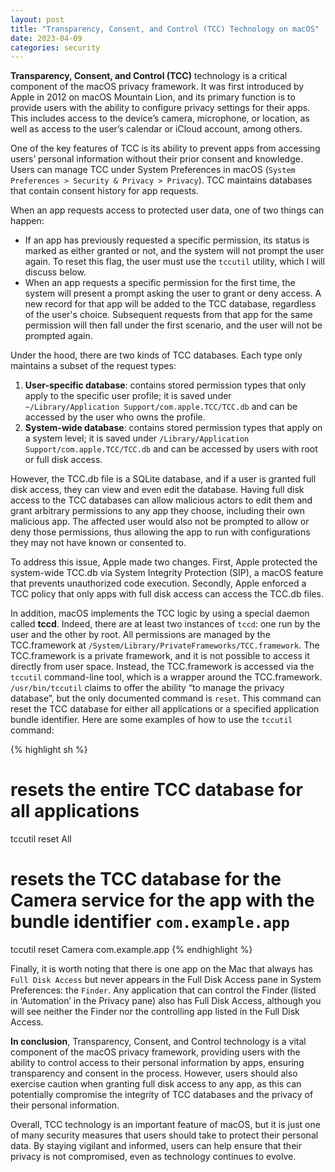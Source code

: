 ```yaml
---
layout: post
title: "Transparency, Consent, and Control (TCC) Technology on macOS"
date: 2023-04-09
categories: security
---
```


**Transparency, Consent, and Control (TCC)** technology is a critical component of the macOS privacy framework. It was first introduced by Apple in 2012 on macOS Mountain Lion, and its primary function is to provide users with the ability to configure privacy settings for their apps. This includes access to the device’s camera, microphone, or location, as well as access to the user’s calendar or iCloud account, among others.

One of the key features of TCC is its ability to prevent apps from accessing users’ personal information without their prior consent and knowledge. Users can manage TCC under System Preferences in macOS (`System Preferences > Security & Privacy > Privacy`). TCC maintains databases that contain consent history for app requests.

When an app requests access to protected user data, one of two things can happen:

- If an app has previously requested a specific permission, its status is marked as either granted or not, and the system will not prompt the user again. To reset this flag, the user must use the `tccutil` utility, which I will discuss below.
- When an app requests a specific permission for the first time, the system will present a prompt asking the user to grant or deny access. A new record for that app will be added to the TCC database, regardless of the user's choice. Subsequent requests from that app for the same permission will then fall under the first scenario, and the user will not be prompted again.

Under the hood, there are two kinds of TCC databases. Each type only maintains a subset of the request types:

1. **User-specific database**: contains stored permission types that only apply to the specific user profile; it is saved under `~/Library/Application Support/com.apple.TCC/TCC.db` and can be accessed by the user who owns the profile.
2. **System-wide database**: contains stored permission types that apply on a system level; it is saved under `/Library/Application Support/com.apple.TCC/TCC.db` and can be accessed by users with root or full disk access.

However, the TCC.db file is a SQLite database, and if a user is granted full disk access, they can view and even edit the database. Having full disk access to the TCC databases can allow malicious actors to edit them and grant arbitrary permissions to any app they choose, including their own malicious app. The affected user would also not be prompted to allow or deny those permissions, thus allowing the app to run with configurations they may not have known or consented to.

To address this issue, Apple made two changes. First, Apple protected the system-wide TCC.db via System Integrity Protection (SIP), a macOS feature that prevents unauthorized code execution. Secondly, Apple enforced a TCC policy that only apps with full disk access can access the TCC.db files.

In addition, macOS implements the TCC logic by using a special daemon called **tccd**. Indeed, there are at least two instances of `tccd`: one run by the user and the other by root. All permissions are managed by the TCC.framework at `/System/Library/PrivateFrameworks/TCC.framework`. The TCC.framework is a private framework, and it is not possible to access it directly from user space. Instead, the TCC.framework is accessed via the `tccutil` command-line tool, which is a wrapper around the TCC.framework. `/usr/bin/tccutil` claims to offer the ability “to manage the privacy database”, but the only documented command is `reset`. This command can reset the TCC database for either all applications or a specified application bundle identifier. Here are some examples of how to use the `tccutil` command:

{% highlight sh %}
# resets the entire TCC database for all applications
tccutil reset All

# resets the TCC database for the Camera service for the app with the bundle identifier `com.example.app`
tccutil reset Camera com.example.app
{% endhighlight %}

Finally, it is worth noting that there is one app on the Mac that always has `Full Disk Access` but never appears in the Full Disk Access pane in System Preferences: the `Finder`. Any application that can control the Finder (listed in ‘Automation’ in the Privacy pane) also has Full Disk Access, although you will see neither the Finder nor the controlling app listed in the Full Disk Access.

**In conclusion**, Transparency, Consent, and Control technology is a vital component of the macOS privacy framework, providing users with the ability to control access to their personal information by apps, ensuring transparency and consent in the process. However, users should also exercise caution when granting full disk access to any app, as this can potentially compromise the integrity of TCC databases and the privacy of their personal information.

Overall, TCC technology is an important feature of macOS, but it is just one of many security measures that users should take to protect their personal data. By staying vigilant and informed, users can help ensure that their privacy is not compromised, even as technology continues to evolve.
